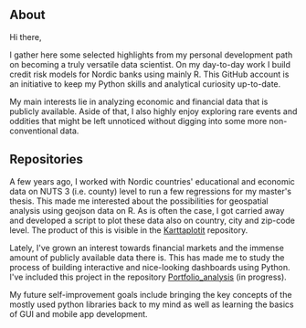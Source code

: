 ## About
Hi there,

I gather here some selected highlights from my personal development path on becoming a truly versatile data scientist. On my day-to-day work I build credit risk models for Nordic banks using mainly R. This GitHub account is an initiative to keep my Python skills and analytical curiosity up-to-date.

My main interests lie in analyzing economic and financial data that is publicly available. Aside of that, I also highly enjoy exploring rare events and oddities that might be left unnoticed without digging into some more non-conventional data.

## Repositories
A few years ago, I worked with Nordic countries' educational and economic data on NUTS 3 (i.e. county) level to run a few regressions for my master's thesis. This made me interested about the possibilities for geospatial analysis using geojson data on R. As is often the case, I got carried away and developed a script to plot these data also on country, city and zip-code level. The product of this is visible in the [Karttaplotit](https://github.com/jarvijaakko/Karttaplotit) repository.

Lately, I've grown an interest towards financial markets and the immense amount of publicly available data there is. This has made me to study the process of building interactive and nice-looking dashboards using Python. I've included this project in the repository [Portfolio_analysis](https://github.com/jarvijaakko/Portfolio_analysis) (in progress).

My future self-improvement goals include bringing the key concepts of the mostly used python libraries back to my mind as well as learning the basics of GUI and mobile app development.

<!--
**jarvijaakko/jarvijaakko** is a ✨ _special_ ✨ repository because its `README.md` (this file) appears on your GitHub profile.
- 🔭 I’m currently working on Jee Jee
- 🌱 I’m currently learning ...
- 👯 I’m looking to collaborate on ...
- 🤔 I’m looking for help with ...
- 💬 Ask me about ...
- 📫 How to reach me: ...
- 😄 Pronouns: ...
- ⚡ Fun fact: ...
-->

